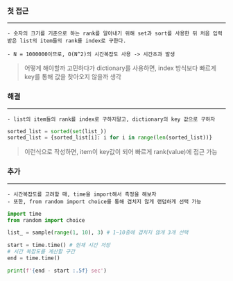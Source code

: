 ### 첫 접근
- - -
    - 숫자의 크기를 기준으로 하는 rank를 알아내기 위해 set과 sort를 사용한 뒤 처음 입력받은 list의 item들의 rank를 index로 구한다. 

    - N = 1000000이므로, O(N^2)의 시간복잡도 사용 -> 시간초과 발생

> 어떻게 해야할까 고민하다가 dictionary를 사용하면, index 방식보다 빠르게 key를 통해 값을 찾아오지 않을까 생각

### 해결
- - -
    - list의 item들의 rank를 index로 구하지말고, dictionary의 key 값으로 구하자

```py
sorted_list = sorted(set(list_))
sorted_list = {sorted_list[i]: i for i in range(len(sorted_list))}
```

> 이런식으로 작성하면, item이 key값이 되어 빠르게 rank(value)에 접근 가능

### 추가
- - -
    - 시간복잡도를 고려할 때, time을 import해서 측정을 해보자
    - 또한, from random import choice를 통해 겹치지 않게 랜덤하게 선택 가능
```py
import time
from random import choice

list_ = sample(range(1, 10), 3) # 1~10중에 겹치지 않게 3개 선택

start = time.time() # 현재 시간 저장
# 시간 복잡도를 계산할 구간
end = time.time()

print(f'{end - start :.5f} sec')
```
